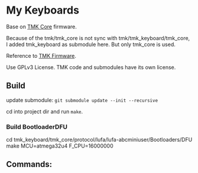 # My Keyboards

  Base on [TMK Core](https://github.com/tmk/tmk_core) firmware.

  Because of the tmk/tmk_core is not sync with tmk/tmk_keyboard/tmk_core, I added tmk_keyboard as submodule here. But only tmk_core is used.

  Reference to [TMK Firmware](https://github.com/tmk/tmk_keyboard).

  Use GPLv3 License. TMK code and submodules have its own license.

## Build

  update submodule:
  `git submodule update --init --recursive`

  cd into project dir and run `make`.

### Build BootloaderDFU

  cd tmk_keyboard/tmk_core/protocol/lufa/lufa-abcminiuser/Bootloaders/DFU
  make MCU=atmega32u4 F_CPU=16000000

## Commands:

